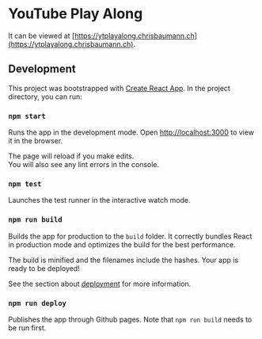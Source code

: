 # YouTube Play Along

It can be viewed at [https://ytplayalong.chrisbaumann.ch](https://ytplayalong.chrisbaumann.ch).

## Development

This project was bootstrapped with
[Create React App](https://github.com/facebook/create-react-app).
In the project directory, you can run:

### `npm start`

Runs the app in the development mode.
Open [http://localhost:3000](http://localhost:3000)
to view it in the browser.

The page will reload if you make edits.\
You will also see any lint errors in the console.

### `npm test`

Launches the test runner in the interactive watch mode.

### `npm run build`

Builds the app for production to the `build` folder.
It correctly bundles React in production mode and
optimizes the build for the best performance.

The build is minified and the filenames include the hashes.
Your app is ready to be deployed!

See the section about
[deployment](https://facebook.github.io/create-react-app/docs/deployment)
for more information.

### `npm run deploy`

Publishes the app through Github pages.
Note that `npm run build` needs to be run first.
